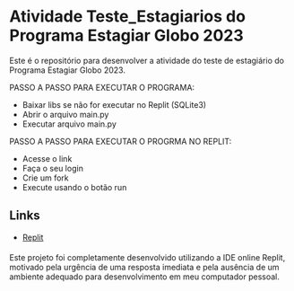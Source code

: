 # Atividade Teste_Estagiarios do Programa Estagiar Globo 2023

Este é o repositório para desenvolver a atividade do teste de estagiário do Programa Estagiar Globo 2023.

PASSO A PASSO PARA EXECUTAR O PROGRAMA:

- Baixar libs se não for executar no Replit (SQLite3)
- Abrir o arquivo main.py
- Executar arquivo main.py

PASSO A PASSO PARA EXECUTAR O PROGRMA NO REPLIT:

- Acesse o link
- Faça o seu login
- Crie um fork
- Execute usando o botão run

## Links
- [Replit](https://replit.com/@qu4resm4/Gabriel-Quaresma-Araujo-Teste-Estagiarios-Estagiar-Globo)
####
Este projeto foi completamente desenvolvido utilizando a IDE online Replit, motivado pela urgência de uma resposta imediata e pela ausência de um ambiente adequado para desenvolvimento em meu computador pessoal.
